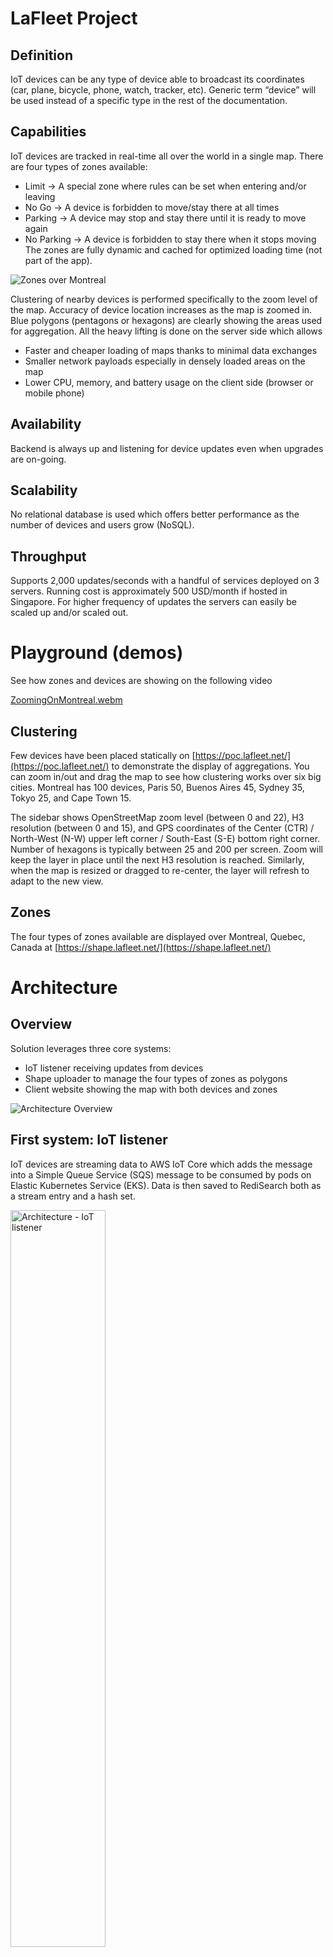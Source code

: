 # LaFleet Project #

## Definition ##

IoT devices can be any type of device able to broadcast its coordinates (car, plane, bicycle, phone, watch, tracker, etc). Generic term “device” will be used instead of a specific type in the rest of the documentation.

## Capabilities ##

IoT devices are tracked in real-time all over the world in a single map. There are four types of zones available:
* Limit -> A special zone where rules can be set when entering and/or leaving
* No Go -> A device is forbidden to move/stay there at all times
* Parking -> A device may stop and stay there until it is ready to move again
* No Parking -> A device is forbidden to stay there when it stops moving
The zones are fully dynamic and cached for optimized loading time (not part of the app).

![Zones over Montreal](images/ZonesOverMontreal.png)

Clustering of nearby devices is performed specifically to the zoom level of the map. Accuracy of device location increases as the map is zoomed in. Blue polygons (pentagons or hexagons) are clearly showing the areas used for aggregation. All the heavy lifting is done on the server side which allows
* Faster and cheaper loading of maps thanks to minimal data exchanges
* Smaller network payloads especially in densely loaded areas on the map
* Lower CPU, memory, and battery usage on the client side (browser or mobile phone)

## Availability ##

Backend is always up and listening for device updates even when upgrades are on-going.

## Scalability ##

No relational database is used which offers better performance as the number of devices and users grow (NoSQL).

## Throughput ##

Supports 2,000 updates/seconds with a handful of services deployed on 3 servers. Running cost is approximately 500 USD/month if hosted in Singapore. For higher frequency of updates the servers can easily be scaled up and/or scaled out.

# Playground (demos) #

See how zones and devices are showing on the following video

[ZoomingOnMontreal.webm](https://user-images.githubusercontent.com/11489323/193529798-a8364f15-6693-4aa7-bbb9-97293cd88ea4.webm)


## Clustering ##

Few devices have been placed statically on [https://poc.lafleet.net/](https://poc.lafleet.net/) to demonstrate the display of aggregations. You can zoom in/out and drag the map to see how clustering works over six big cities. Montreal has 100 devices, Paris 50, Buenos Aires 45, Sydney 35, Tokyo 25, and Cape Town 15.

The sidebar shows OpenStreetMap zoom level (between 0 and 22), H3 resolution (between 0 and 15), and GPS coordinates of the Center (CTR) / North-West (N-W) upper left corner / South-East (S-E) bottom right corner. Number of hexagons is typically between 25 and 200 per screen. Zoom will keep the layer in place until the next H3 resolution is reached. Similarly, when the map is resized or dragged to re-center, the layer will refresh to adapt to the new view.

## Zones ##

The four types of zones available are displayed over Montreal, Quebec, Canada at [https://shape.lafleet.net/](https://shape.lafleet.net/)


# Architecture #

## Overview ##

Solution leverages three core systems:
* IoT listener receiving updates from devices
* Shape uploader to manage the four types of zones as polygons
* Client website showing the map with both devices and zones

![Architecture Overview](images/Architecture-Overview.png)

## First system: IoT listener ##

IoT devices are streaming data to AWS IoT Core which adds the message into a Simple Queue Service (SQS) message to be consumed by pods on Elastic Kubernetes Service (EKS). Data is then saved to RediSearch both as a stream entry and a hash set.

<img src="images/Architecture-iot-listener.png" width=55% height=55% alt="Architecture - IoT listener" />

## Second system: Shape uploader ##

A simple web form in a Lambda is served by AWS API Gateway. Once submitted, the payload is uploaded to S3 buckets dedicated to store shapes. A notification to SQS is sent when an object is stored. A service consumes the message and saves the shape data into Redis as a json entry.

<img src="images/Architecture-shape-uploader.png" width=40% height=40% alt="Architecture - Shape uploader" />

## Third system: Client website ##

The React single-page application (SPA) website is stored on Simple Storage Service (S3) and served via CloudFront content delivery network (CDN). Dynamic content like devices, zones, and statistics is going through the EKS cluster via an Elastic Load Balancer (ELB) to query RediSearch by dedicated services.

<img src="images/Architecture-client-website.png" width=70% height=70% alt="Architecture - Client website" />

## Security ##

* CloudFront with Shield redirects HTTP requests to HTTPS TLS 1.2
* NAT Gateway on the EKS cluster protects the VPC from unintended external calls
* IAM roles and policies are used to restrict rights

## Data ##

RediSearch performance is great for both reads and writes and comes with much needed features [https://redis.io/docs/stack/search/](https://redis.io/docs/stack/search/)
* Primary and secondary indexing
* Full-text indexing of multiple fields
* Multi-fields queries
* Aggregation

 Which are built on top of Redis basic features [https://redis.io/](https://redis.io/)
* In-memory data structures like hashes (to store the latest information of the device) and streams (to store history of GPS coordinates over time).
* Geo-filtering using Redis own geo commands
* Persistence of all writes to permanent storage
* Clustering for horizontal scalability with hash-based sharding
* High availability with automatic failover
* Publish/Subscribe messaging paradigm
* And many more…


# Tech Stack #

* Mock device is based on IoT Device SDK for JavaScript v2
* IoT Core is the entry point for devices sending messages to SQS
* Command line tool eksctl builds the EKS cluster
* Dockerized Node.js services written in TypeScript on EKS
* Dockerized waitress & flask performance analysis in Python running on EKS
* React Single Page Application (SPA) is hosted on S3 and exposed by CloudFront
* Redisearch and RedisJSON for storing and indexing geospatial data
* API Gateway serves basic html pages to manage shapes for zones
* CI/CD pipelines with CodeCommit, CodeBuild, and CodePipeline
* Docker images stored in Elastic Container Registry (ECR)
* Manual deployment is done via kubectl when needed
* It is worth noting that 2000 updates/second
    * 1x c6i.large for CPU demanding services
    * 2x t3.medium for normal services


# How To #

## Deploy ##

Instructions to replicate the solution on your AWS account are available in project [https://github.com/Ducharme/infraAsCodeCdk](https://github.com/Ducharme/infraAsCodeCdk) which will pull all dependencies automatically. Deployment with  Cloud Development Kit (CDK) requires only a few simple steps in your AWS account. The whole process should take less than one hour. Source code under MIT license is available on github
* [https://github.com/Ducharme/reactFrontend](https://github.com/Ducharme/reactFrontend)
* [https://github.com/Ducharme/mockIotGpsDeviceAwsSdkV2](https://github.com/Ducharme/mockIotGpsDeviceAwsSdkV2)
* [https://github.com/Ducharme/sqsDeviceConsumerToRedisearch](https://github.com/Ducharme/sqsDeviceConsumerToRedisearch)
* [https://github.com/Ducharme/sqsShapeConsumerToRedisearch](https://github.com/Ducharme/sqsShapeConsumerToRedisearch)
* [https://github.com/Ducharme/redisearchQueryClient](https://github.com/Ducharme/redisearchQueryClient)
* [https://github.com/Ducharme/redisPerformanceAnalyticsPy](https://github.com/Ducharme/redisPerformanceAnalyticsPy)
* [https://github.com/Ducharme/infraAsCodeCdk](https://github.com/Ducharme/infraAsCodeCdk)

## Create a shape ##

Draw a shape on [https://observablehq.com/@claude-ducharme/h3-drawing-on-mapbox](https://observablehq.com/@claude-ducharme/h3-drawing-on-mapbox) and copy the shape printed under “Select the polygon to display” to [https://observablehq.com/@claude-ducharme/prepare-shapes](https://observablehq.com/@claude-ducharme/prepare-shapes) text box for adding mandatory properties to the shape. Copy the output for the next step.

## Upload a shape to the backend ##

Find the link to the webpage in the AWS account under CloudFormation / Stacks / LaFleet-ShapeStack / Outputs / UploadShapeLink. Format is [https://&lt;random&gt;.execute-api.&lt;region&gt;.amazonaws.com/upload-shape](https://&lt;random&gt;.execute-api.&lt;region&gt;.amazonaws.com/upload-shape). Paste the shape to the text box and click the “Submit” button. Next page will show “File uploaded successfully to s3://&lt;bucketName&gt;/&lt;objectKey&gt;” or the error if the operation failed.

# Links #

Medium articles
* [https://medium.com/@claude.ducharme/building-a-geo-localisation-platform-db4841aac519](https://medium.com/@claude.ducharme/building-a-geo-localisation-platform-db4841aac519)
* [https://medium.com/@claude.ducharme/selecting-a-geo-representation-81afeaf3bf01](https://medium.com/@claude.ducharme/selecting-a-geo-representation-81afeaf3bf01)
* [https://medium.com/@claude.ducharme/my-experience-on-infra-as-code-with-aws-cdk-tips-tricks-c967fe357133](https://medium.com/@claude.ducharme/my-experience-on-infra-as-code-with-aws-cdk-tips-tricks-c967fe357133)

observablehq collection
* [https://observablehq.com/collection/@claude-ducharme/iot-project-lafleet](https://observablehq.com/collection/@claude-ducharme/iot-project-lafleet)
